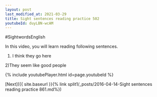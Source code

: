 ```yaml
---
layout: post
last_modified_at: 2021-03-29
title: Sight sentences reading practice 502
youtubeId: duyLBN-wcAM
---
```

 
 
#SightwordsEnglish

In this video, you will learn reading following sentences.

1) I think they go here

2)They seem like good people

 
{% include youtubePlayer.html id=page.youtubeId %}
 
 

[Next]({{ site.baseurl }}{% link  split1/_posts/2016-04-14-Sight sentences reading practice 861.md%})
 
